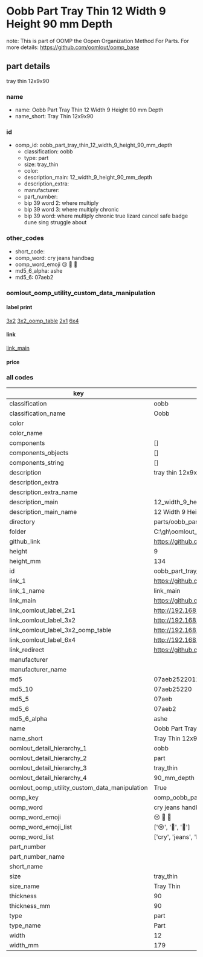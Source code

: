 # Oobb Part Tray Thin 12 Width 9 Height 90 mm Depth  

note: This is part of OOMP the Oopen Organization Method For Parts. For more details: https://github.com/oomlout/oomp_base

##  part details
  



tray thin 12x9x90



### name
* name: Oobb Part Tray Thin 12 Width 9 Height 90 mm Depth
* name_short: Tray Thin 12x9x90 
### id
* oomp_id: oobb_part_tray_thin_12_width_9_height_90_mm_depth
  * classification: oobb
  * type: part
  * size: tray_thin
  * color: 
  * description_main: 12_width_9_height_90_mm_depth
  * description_extra: 
  * manufacturer: 
  * part_number: 
  * bip 39 word 2: where multiply
  * bip 39 word 3: where multiply chronic
  * bip 39 word: where multiply chronic true lizard cancel safe badge dune sing struggle about

### other_codes
* short_code: 
* oomp_word: cry jeans handbag
* oomp_word_emoji :cry: :jeans: :handbag:
* md5_6_alpha: ashe
* md5_6: 07aeb2






### oomlout_oomp_utility_custom_data_manipulation
#### label print
[3x2](http://192.168.1.245:1112/?label=oomp%20ashe)
[3x2_oomp_table](http://192.168.1.108:1112/?label=oomp%20ashe)
[2x1](http://192.168.1.242:1112/?label=oomp%20ashe)
[6x4](http://192.168.1.55:1112/?label=oomp%20ashe)    

#### link

[link_main](https://github.com/oomlout/oomlout_oobb_version_4_generated_parts/tree/main/navigation_oomp/oobb/part/tray_thin/12_width_9_height_90_mm_depth/part)                              

#### price







### all codes 
| key | value |  
| --- | --- |  
| classification | oobb |  
| classification_name | Oobb |  
| color |  |  
| color_name |  |  
| components | [] |  
| components_objects | [] |  
| components_string | [] |  
| description | tray thin 12x9x90 |  
| description_extra |  |  
| description_extra_name |  |  
| description_main | 12_width_9_height_90_mm_depth |  
| description_main_name | 12 Width 9 Height 90 mm Depth |  
| directory | parts/oobb_part_tray_thin_12_width_9_height_90_mm_depth |  
| folder | C:\gh\oomlout_oobb_version_4_generated_parts\parts\oobb_part_tray_thin_12_width_9_height_90_mm_depth |  
| github_link | https://github.com/oomlout/oomlout_oomp_part_src/tree/main/parts/oobb_part_tray_thin_12_width_9_height_90_mm_depth |  
| height | 9 |  
| height_mm | 134 |  
| id | oobb_part_tray_thin_12_width_9_height_90_mm_depth |  
| link_1 | https://github.com/oomlout/oomlout_oobb_version_4_generated_parts/tree/main/navigation_oomp/oobb/part/tray_thin/12_width_9_height_90_mm_depth/part |  
| link_1_name | link_main |  
| link_main | https://github.com/oomlout/oomlout_oobb_version_4_generated_parts/tree/main/navigation_oomp/oobb/part/tray_thin/12_width_9_height_90_mm_depth/part |  
| link_oomlout_label_2x1 | http://192.168.1.242:1112/?label=oomp%20ashe |  
| link_oomlout_label_3x2 | http://192.168.1.245:1112/?label=oomp%20ashe |  
| link_oomlout_label_3x2_oomp_table | http://192.168.1.108:1112/?label=oomp%20ashe |  
| link_oomlout_label_6x4 | http://192.168.1.55:1112/?label=oomp%20ashe |  
| link_redirect | https://github.com/oomlout/oomlout_oobb_version_4_generated_parts/tree/main/parts/oobb_tray_thin_12_09_90 |  
| manufacturer |  |  
| manufacturer_name |  |  
| md5 | 07aeb252201177c084c16e9450e45fd2 |  
| md5_10 | 07aeb25220 |  
| md5_5 | 07aeb |  
| md5_6 | 07aeb2 |  
| md5_6_alpha | ashe |  
| name | Oobb Part Tray Thin 12 Width 9 Height 90 mm Depth |  
| name_short | Tray Thin 12x9x90  |  
| oomlout_detail_hierarchy_1 | oobb |  
| oomlout_detail_hierarchy_2 | part |  
| oomlout_detail_hierarchy_3 | tray_thin |  
| oomlout_detail_hierarchy_4 | 90_mm_depth |  
| oomlout_oomp_utility_custom_data_manipulation | True |  
| oomp_key | oomp_oobb_part_tray_thin_12_width_9_height_90_mm_depth |  
| oomp_word | cry jeans handbag |  
| oomp_word_emoji | :cry: :jeans: :handbag: |  
| oomp_word_emoji_list | [':cry:', ':jeans:', ':handbag:'] |  
| oomp_word_list | ['cry', 'jeans', 'handbag'] |  
| part_number |  |  
| part_number_name |  |  
| short_name |  |  
| size | tray_thin |  
| size_name | Tray Thin |  
| thickness | 90 |  
| thickness_mm | 90 |  
| type | part |  
| type_name | Part |  
| width | 12 |  
| width_mm | 179 |  
